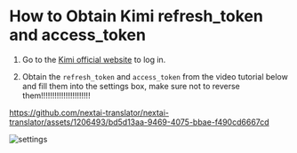 How to Obtain Kimi refresh_token and access_token
=================================================

1. Go to the [Kimi official website](https://kimi.moonshot.cn) to log in.
   
2. Obtain the `refresh_token` and `access_token` from the video tutorial below and fill them into the settings box, make sure not to reverse them!!!!!!!!!!!!!!!!!!!!!!
   
  https://github.com/nextai-translator/nextai-translator/assets/1206493/bd5d13aa-9469-4075-bbae-f490cd6667cd

  ![settings](https://github.com/nextai-translator/nextai-translator/assets/1206493/d04a46c5-68c6-44bb-b230-ba8b072fd23d)

